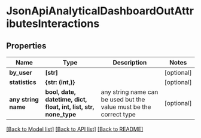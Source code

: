 # JsonApiAnalyticalDashboardOutAttributesInteractions


## Properties
Name | Type | Description | Notes
------------ | ------------- | ------------- | -------------
**by_user** | **[str]** |  | [optional] 
**statistics** | **{str: (int,)}** |  | [optional] 
**any string name** | **bool, date, datetime, dict, float, int, list, str, none_type** | any string name can be used but the value must be the correct type | [optional]

[[Back to Model list]](../README.md#documentation-for-models) [[Back to API list]](../README.md#documentation-for-api-endpoints) [[Back to README]](../README.md)


